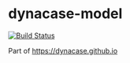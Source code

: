 # dynacase-model

[![Build Status](https://travis-ci.org/dynacase/dynacase-model.svg?branch=master)](https://travis-ci.org/dynacase/dynacase-model)

Part of https://dynacase.github.io
